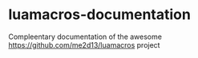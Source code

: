 # luamacros-documentation
Compleentary documentation of the awesome https://github.com/me2d13/luamacros project
